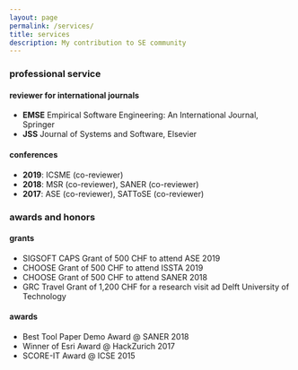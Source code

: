 ```yaml
---
layout: page
permalink: /services/
title: services
description: My contribution to SE community
---
```


### professional service

#### reviewer for international journals
* **EMSE** Empirical Software Engineering: An International Journal, Springer
* **JSS** Journal of Systems and Software, Elsevier

#### conferences
* **2019**: ICSME (co-reviewer)
* **2018**: MSR (co-reviewer), SANER (co-reviewer)
* **2017**: ASE (co-reviewer), SATToSE (co-reviewer)

### awards and honors
 
#### grants
* SIGSOFT CAPS Grant of 500 CHF to attend ASE 2019
* CHOOSE Grant of 500 CHF to attend ISSTA 2019
* CHOOSE Grant of 500 CHF to attend SANER 2018
* GRC Travel Grant of 1,200 CHF for a research visit ad Delft University of Technology

#### awards

* Best Tool Paper Demo Award @ SANER 2018
* Winner of Esri Award @ HackZurich 2017
* SCORE-IT Award @ ICSE 2015